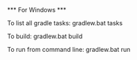 *** For Windows ***

To list all gradle tasks:
gradlew.bat tasks

To build:
gradlew.bat build

To run from command line:
gradlew.bat run

